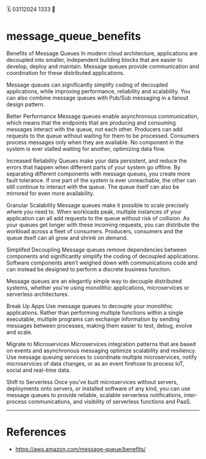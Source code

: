 🗓️ 03112024 1333
📎

# message_queue_benefits
Benefits of Message Queues
In modern cloud architecture, applications are decoupled into smaller, independent building blocks that are easier to develop, deploy and maintain. Message queues provide communication and coordination for these distributed applications.

Message queues can significantly simplify coding of decoupled applications, while improving performance, reliability and scalability. You can also combine message queues with Pub/Sub messaging in a fanout design pattern.  


Better Performance
Message queues enable asynchronous communication, which means that the endpoints that are producing and consuming messages interact with the queue, not each other. Producers can add requests to the queue without waiting for them to be processed. Consumers process messages only when they are available. No component in the system is ever stalled waiting for another, optimizing data flow.


Increased Reliability
Queues make your data persistent, and reduce the errors that happen when different parts of your system go offline. By separating different components with message queues, you create more fault tolerance. If one part of the system is ever unreachable, the other can still continue to interact with the queue. The queue itself can also be mirrored for even more availability.


Granular Scalability
Message queues make it possible to scale precisely where you need to. When workloads peak, multiple instances of your application can all add requests to the queue without risk of collision. As your queues get longer with these incoming requests, you can distribute the workload across a fleet of consumers. Producers, consumers and the queue itself can all grow and shrink on demand.


Simplifed Decoupling
Message queues remove dependencies between components and significantly simplify the coding of decoupled applications. Software components aren’t weighed down with communications code and can instead be designed to perform a discrete business function.

Message queues are an elegantly simple way to decouple distributed systems, whether you're using monolithic applications, microservices or serverless architectures.


Break Up Apps
Use message queues to decouple your monolithic applications. Rather than performing multiple functions within a single executable, multiple programs can exchange information by sending messages between processes, making them easier to test, debug, evolve and scale.

Migrate to Microservices
Microservices integration patterns that are based on events and asynchronous messaging optimize scalability and resiliency. Use message queuing services to coordinate multiple microservices, notify microservices of data changes, or as an event firehose to process IoT, social and real-time data.

Shift to Serverless
Once you've built microservices without servers, deployments onto servers, or installed software of any kind, you can use message queues to provide reliable, scalable serverless notifications, inter-process communications, and visibility of serverless functions and PaaS.

---

# References
- https://aws.amazon.com/message-queue/benefits/